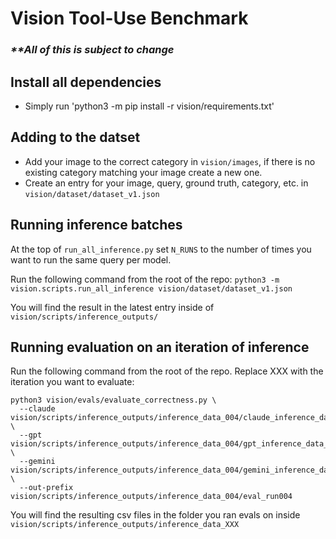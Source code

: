 # Vision Tool-Use Benchmark

### _\*\*All of this is subject to change_

## Install all dependencies
- Simply run 'python3 -m pip install -r vision/requirements.txt'

## Adding to the datset

- Add your image to the correct category in `vision/images`, if there is no existing category matching your image create a new one.
- Create an entry for your image, query, ground truth, category, etc. in `vision/dataset/dataset_v1.json`

## Running inference batches

At the top of `run_all_inference.py` set `N_RUNS` to the number of times you want to run the same query per model.

Run the following command from the root of the repo:
`python3 -m vision.scripts.run_all_inference vision/dataset/dataset_v1.json`

You will find the result in the latest entry inside of `vision/scripts/inference_outputs/`

## Running evaluation on an iteration of inference

Run the following command from the root of the repo. Replace XXX with the iteration you want to evaluate:

```
python3 vision/evals/evaluate_correctness.py \
  --claude vision/scripts/inference_outputs/inference_data_004/claude_inference_data_004.json \
  --gpt    vision/scripts/inference_outputs/inference_data_004/gpt_inference_data_004.json \
  --gemini vision/scripts/inference_outputs/inference_data_004/gemini_inference_data_004.json \
  --out-prefix vision/scripts/inference_outputs/inference_data_004/eval_run004
```

You will find the resulting csv files in the folder you ran evals on inside `vision/scripts/inference_outputs/inference_data_XXX`
